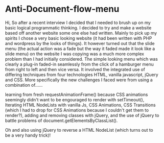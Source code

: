 # Anti-Document-flow-menu

Hi, So after a recent interview I decided that I needed to brush up on my basic logical programmatic thinking. I decided to try and make a website based off another website some one else had written. Mainly to pick up my spirits I chose a very basic looking website (it had been written with PHP and wordpress by the looks of things). It however turned out that the slide menu (the actual action was a fade but the way it faded made it look like a slide menu) on the website I was copying was a much more complex problem than I had initially considered. The simple looking menu which was clearly a plug-in faded-in seamlessly from the click of a hamburger menu from right to left and then vice versa. It involved the integrated use of differing techniques from four technologies HTML, vanilla javascript, jQuery and CSS. More specifically the new challenges I faced were from using a combination of......

learning from fresh requestAnimationFrame() because CSS animations seemingly didn't want to be engouraged to render with setTimeout(),
Iterating HTML NodeLists with vanilla Js,
CSS Animations,
CSS Transitions (which I had to drop for CSS Animations because I couldn't get them to render?),
adding and removing classes with jQuery,
and the use of jQuery to battle problems of document.getElementsByClassList().

Oh and also using jQuery to reverse a HTML NodeList (which turns out to be a very handy trick)!
